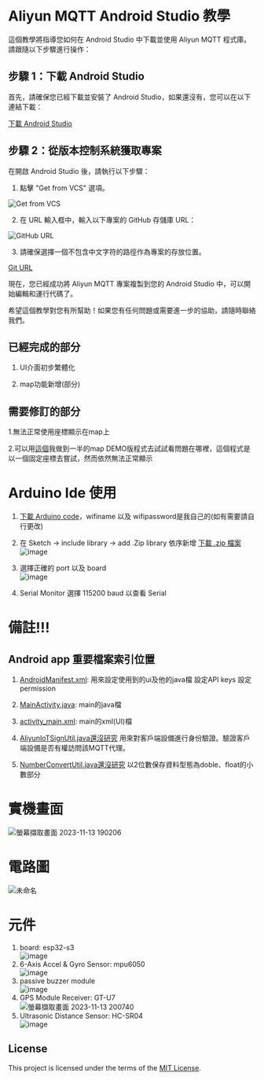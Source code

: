 # Aliyun MQTT Android Studio 教學

這個教學將指導您如何在 Android Studio 中下載並使用 Aliyun MQTT 程式庫。請跟隨以下步驟進行操作：

## 步驟 1：下載 Android Studio

首先，請確保您已經下載並安裝了 Android Studio，如果還沒有，您可以在以下連結下載：

[下載 Android Studio](https://developer.android.com/studio?hl=zh-tw)

## 步驟 2：從版本控制系統獲取專案

在開啟 Android Studio 後，請執行以下步驟：

1. 點擊 "Get from VCS" 選項。

![Get from VCS](https://github.com/lukeyu1025/aliyun_mqtt/assets/74660025/15b58c81-d1b4-47a9-b27f-77df2655558e)

2. 在 URL 輸入框中，輸入以下專案的 GitHub 存儲庫 URL：


![GitHub URL](https://github.com/lukeyu1025/aliyun_mqtt/assets/74660025/ebbf10c9-d719-473c-917e-2e2614e26ee5)

3. 請確保選擇一個不包含中文字符的路徑作為專案的存放位置。

[Git URL](https://github.com/lukeyu1025/aliyun_mqtt.git)

現在，您已經成功將 Aliyun MQTT 專案複製到您的 Android Studio 中，可以開始編輯和運行代碼了。

希望這個教學對您有所幫助！如果您有任何問題或需要進一步的協助，請隨時聯絡我們。

## 已經完成的部分

1. UI介面初步繁體化

2. map功能新增(部分)

## 需要修訂的部分

1.無法正常使用座標顯示在map上

2.可以用[這個](https://github.com/lukeyu1025/My_Application.git)我做到一半的map DEMO版程式去試試看問題在哪裡，這個程式是以一個固定座標去嘗試，然而依然無法正常顯示

# Arduino Ide 使用

1. [下載 Arduino code](https://github.com/lukeyu1025/grad_project_arduino.git)，wifiname 以及 wifipassword是我自己的(如有需要請自行更改)

2. 在 Sketch -> include library -> add .Zip library 依序新增 [下載 .zip 檔案](https://drive.google.com/drive/folders/13STSmsaVkMZMrOnQPTcPOoKlixBiJ3B0?usp=sharing)
![image](https://github.com/lukeyu1025/aliyun_mqtt/assets/74660025/7c239646-3d42-4795-be74-9872b10920ac)
3. 選擇正確的 port 以及 board</br>
![image](https://github.com/lukeyu1025/aliyun_mqtt/assets/74660025/6fe07410-ae00-48be-91bd-b7a2e4a01fc8)
4. Serial Monitor 選擇 115200 baud 以查看 Serial


# 備註!!!

## Android app 重要檔案索引位置
1. [AndroidManifest.xml](app/src/main/AndroidManifest.xml):
    用來設定使用到的ui及他的java檔
    設定API keys
    設定permission
2. [MainActivity.java](app/src/main/java/com/example/aliyun_mqtt/MainActivity.java):
    main的java檔
3. [activity_main.xml](app/src/main/res/layout/activity_main.xml):
    main的xml(UI)檔
    
4. [AliyunIoTSignUtil.java還沒研究](app/src/main/java/com/example/aliyun_mqtt/AliyunIoTSignUtil.java) 用來對客戶端設備進行身份驗證。驗證客戶端設備是否有權訪問該MQTT代理。
5. [NumberConvertUtil.java還沒研究](app/src/main/java/com/example/aliyun_mqtt/NumberConvertUtil.java) 以2位數保存資料型態為doble、float的小數部分

# 實機畫面
![螢幕擷取畫面 2023-11-13 190206](https://github.com/lukeyu1025/aliyun_mqtt/assets/74660025/3d4abcf7-1d2e-478b-832d-228847515d9c)
# 電路圖
![未命名](https://github.com/lukeyu1025/aliyun_mqtt/assets/74660025/05bd4b87-a152-43c6-9f0b-be84c57c6573)
# 元件
1. board: esp32-s3</br>
![image](https://github.com/lukeyu1025/aliyun_mqtt/assets/74660025/07170907-84ac-4518-922b-6bccf5cb4afe)
2. 6-Axis Accel & Gyro Sensor: mpu6050</br>
![image](https://github.com/lukeyu1025/aliyun_mqtt/assets/74660025/19846bf0-3e2c-41a1-aa43-b7c62f292ee8)
3. passive buzzer module </br>
![image](https://github.com/lukeyu1025/aliyun_mqtt/assets/74660025/b8a4919f-8bdc-4d00-9761-de6a885b65d2)
4. GPS Module Receiver: GT-U7 </br>
![螢幕擷取畫面 2023-11-13 200740](https://github.com/lukeyu1025/aliyun_mqtt/assets/74660025/d13c9c77-c50f-4c68-91eb-666046db5f90)
5. Ultrasonic Distance Sensor: HC-SR04 </br>
![image](https://github.com/lukeyu1025/aliyun_mqtt/assets/74660025/7a12d8db-a872-4dd2-bfe6-60e51e008e18)

## License
This project is licensed under the terms of the [MIT License](LICENSE).


